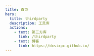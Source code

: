 ```yaml
---
title: 首页
hero:
  title: thirdparty
  description: 工具库
  actions:
    - text: 第三方库
      link: /thirdparty
    - text: 博客
      link: https://dxsixpc.github.io/
---
```

